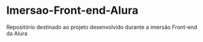 # Imersao-Front-end-Alura
Repositório destinado ao projeto desenvolvido durante a imersão Front-end da Alura
